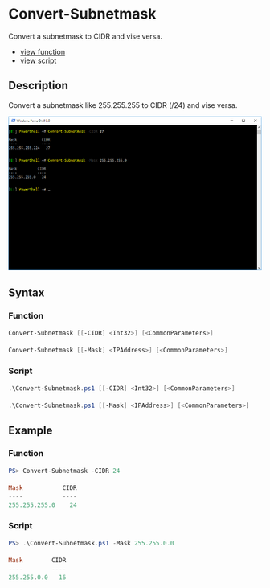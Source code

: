 # Convert-Subnetmask

Convert a subnetmask to CIDR and vise versa.

* [view function](https://github.com/BornToBeRoot/PowerShell/blob/master/Module/LazyAdmin/Network/Convert-Subnetmask.ps1)
* [view script](https://github.com/BornToBeRoot/PowerShell/blob/master/Scripts/Network/Convert-Subnetmask.ps1)

## Description

Convert a subnetmask like 255.255.255 to CIDR (/24) and vise versa.

![Screenshot](Images/Convert-Subnetmask.png?raw=true "Convert-Subnetmask")

## Syntax

### Function

```powershell
Convert-Subnetmask [[-CIDR] <Int32>] [<CommonParameters>]

Convert-Subnetmask [[-Mask] <IPAddress>] [<CommonParameters>]
```

### Script

```powershell
.\Convert-Subnetmask.ps1 [[-CIDR] <Int32>] [<CommonParameters>]

.\Convert-Subnetmask.ps1 [[-Mask] <IPAddress>] [<CommonParameters>]
``` 

## Example

### Function

```powershell
PS> Convert-Subnetmask -CIDR 24

Mask           CIDR
----           ----
255.255.255.0    24
```

### Script

```powershell
PS> .\Convert-Subnetmask.ps1 -Mask 255.255.0.0

Mask        CIDR
----        ----
255.255.0.0   16
```
